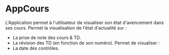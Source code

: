 # AppCours

L'Application permet à l'utilisateur de visualiser son état d'avencement dans ses cours. 
Permet la visualisation de l'état d'actualité sur :
- La prise de note des cours & TD.
- La révision des TD (en fonction de son numéro).
Permet de visualiser :
- La date des contrôles.
